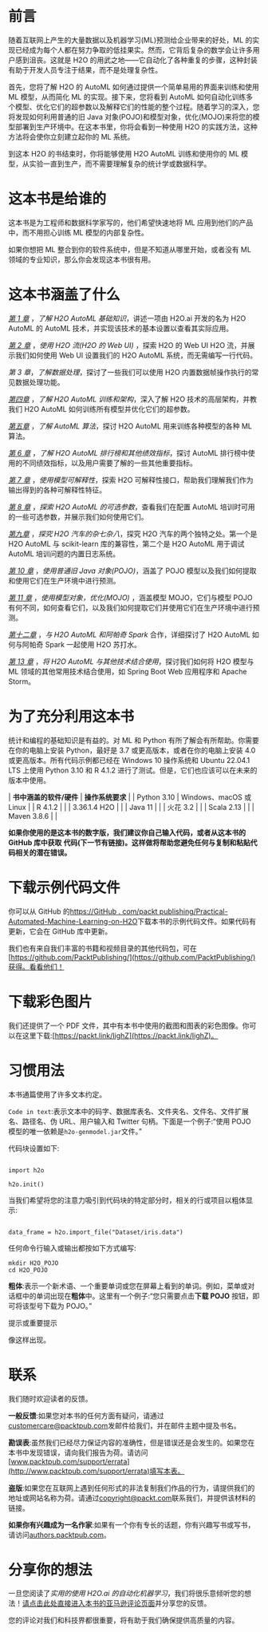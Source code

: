 

# 前言

随着互联网上产生的大量数据以及机器学习(ML)预测给企业带来的好处，ML 的实现已经成为每个人都在努力争取的低挂果实。然而，它背后复杂的数学会让许多用户感到沮丧。这就是 H2O 的用武之地——它自动化了各种重复的步骤，这种封装有助于开发人员专注于结果，而不是处理复杂性。

首先，您将了解 H2O 的 AutoML 如何通过提供一个简单易用的界面来训练和使用 ML 模型，从而简化 ML 的实现。接下来，您将看到 AutoML 如何自动化训练多个模型、优化它们的超参数以及解释它们的性能的整个过程。随着学习的深入，您将发现如何利用普通的旧 Java 对象(POJO)和模型对象，优化(MOJO)来将您的模型部署到生产环境中。在这本书里，你将会看到一种使用 H2O 的实践方法，这种方法将会使你立刻建立起你的 ML 系统。

到这本 H2O 的书结束时，你将能够使用 H2O AutoML 训练和使用你的 ML 模型，从实验一直到生产，而不需要理解复杂的统计学或数据科学。

# 这本书是给谁的

这本书是为工程师和数据科学家写的，他们希望快速地将 ML 应用到他们的产品中，而不用担心训练 ML 模型的内部复杂性。

如果你想把 ML 整合到你的软件系统中，但是不知道从哪里开始，或者没有 ML 领域的专业知识，那么你会发现这本书很有用。

# 这本书涵盖了什么

[*第 1 章*](B17298_01.xhtml#_idTextAnchor017) ，*了解 H2O AutoML 基础知识*，讲述一项由 H2O.ai 开发的名为 H2O AutoML 的 AutoML 技术，并实现该技术的基本设置以查看其实际应用。

[*第 2 章*](B17298_02.xhtml#_idTextAnchor038) ，*使用 H2O 流(H2O 的 Web UI)* ，探索 H2O 的 Web UI H2O 流，并展示我们如何使用 Web UI 设置我们的 H2O AutoML 系统，而无需编写一行代码。

*第 3 章*，*了解数据处理*，探讨了一些我们可以使用 H2O 内置数据帧操作执行的常见数据处理功能。

[*第四章*](B17298_04.xhtml#_idTextAnchor090) ，*了解 H2O AutoML 训练和架构*，深入了解 H2O 技术的高层架构，并教我们 H2O AutoML 如何训练所有模型并优化它们的超参数。

[*第五章*](B17298_05.xhtml#_idTextAnchor109) ，*了解 AutoML 算法*，探讨 H2O AutoML 用来训练各种模型的各种 ML 算法。

[*第 6 章*](B17298_06.xhtml#_idTextAnchor129) ，*了解 H2O AutoML 排行榜和其他绩效指标*，探讨 AutoML 排行榜中使用的不同绩效指标，以及用户需要了解的一些其他重要指标。

[*第 7 章*](B17298_07.xhtml#_idTextAnchor143) ，*使用模型可解释性*，探索 H2O 可解释性接口，帮助我们理解我们作为输出得到的各种可解释性特征。

[*第 8 章*](B17298_08.xhtml#_idTextAnchor169) ，*探索 H2O AutoML 的可选参数*，查看我们在配置 AutoML 培训时可用的一些可选参数，并展示我们如何使用它们。

[*第九章*](B17298_09.xhtml#_idTextAnchor186) ，*探究 H2O 汽车的杂七杂八*，探究 H2O 汽车的两个独特之处。第一个是 H2O AutoML 与 scikit-learn 库的兼容性，第二个是 H2O AutoML 用于调试 AutoML 培训问题的内置日志系统。

[*第 10 章*](B17298_10.xhtml#_idTextAnchor196) ，*使用普通旧 Java 对象(POJO)*，涵盖了 POJO 模型以及我们如何提取和使用它们在生产环境中进行预测。

[*第 11 章*](B17298_11.xhtml#_idTextAnchor210) ，*使用模型对象，优化(MOJO)* ，涵盖模型 MOJO，它们与模型 POJO 有何不同，如何查看它们，以及我们如何提取它们并使用它们在生产环境中进行预测。

[*第十二章*](B17298_12.xhtml#_idTextAnchor225) ，*与 H2O AutoML 和阿帕奇 Spark* 合作，详细探讨了 H2O AutoML 如何与阿帕奇 Spark 一起使用 H2O 苏打水。

[*第 13 章*](B17298_13.xhtml#_idTextAnchor239) ，*将 H2O AutoML 与其他技术结合使用*，探讨我们如何将 H2O 模型与 ML 领域的其他常用技术结合使用，如 Spring Boot Web 应用程序和 Apache Storm。

# 为了充分利用这本书

统计和编程的基础知识是有益的。对 ML 和 Python 有所了解会有所帮助。你需要在你的电脑上安装 Python，最好是 3.7 或更高版本，或者在你的电脑上安装 4.0 或更高版本。所有代码示例都已经在 Windows 10 操作系统和 Ubuntu 22.04.1 LTS 上使用 Python 3.10 和 R 4.1.2 进行了测试。但是，它们也应该可以在未来的版本中使用。

| **书中涵盖的软件/硬件** | **操作系统要求** |
| Python 3.10 | Windows、macOS 或 Linux |
| R 4.1.2 |  |
| 3.36.1.4 H2O |  |
| Java 11 |  |
| 火花 3.2 |  |
| Scala 2.13 |  |
| Maven 3.8.6 |  |

**如果你使用的是这本书的数字版，我们建议你自己输入代码，或者从这本书的 GitHub 库中获取** **代码(下一节有链接)。这样做将帮助您避免任何与复制和粘贴代码相关的潜在错误。**

# 下载示例代码文件

你可以从 GitHub 的[https://GitHub . com/packt publishing/Practical-Automated-Machine-Learning-on-H2O](https://github.com/PacktPublishing/Practical-Automated-Machine-Learning-on-H2O)下载本书的示例代码文件。如果代码有更新，它会在 GitHub 库中更新。

我们也有来自我们丰富的书籍和视频目录的其他代码包，可在[https://github.com/PacktPublishing/](https://github.com/PacktPublishing/)获得。看看他们！

# 下载彩色图片

我们还提供了一个 PDF 文件，其中有本书中使用的截图和图表的彩色图像。你可以在这里下载:[https://packt.link/IighZ](https://packt.link/IighZ)。

# 习惯用法

本书通篇使用了许多文本约定。

`Code in text`:表示文本中的码字、数据库表名、文件夹名、文件名、文件扩展名、路径名、伪 URL、用户输入和 Twitter 句柄。下面是一个例子:“使用 POJO 模型的唯一依赖是`h2o-genmodel.jar`文件。”

代码块设置如下:

```

import h2o

h2o.init()
```

当我们希望将您的注意力吸引到代码块的特定部分时，相关的行或项目以粗体显示:

```

data_frame = h2o.import_file("Dataset/iris.data")
```

任何命令行输入或输出都按如下方式编写:

```
mkdir H2O_POJO
cd H2O_POJO 
```

**粗体**:表示一个新术语、一个重要单词或您在屏幕上看到的单词。例如，菜单或对话框中的单词出现在**粗体**中。这里有一个例子:“您只需要点击**下载 POJO** 按钮，即可将该型号下载为 POJO。”

提示或重要提示

像这样出现。

# 联系

我们随时欢迎读者的反馈。

**一般反馈**:如果您对本书的任何方面有疑问，请通过[customercare@packtpub.com](http://customercare@packtpub.com)发邮件给我们，并在邮件主题中提及书名。

**勘误表**:虽然我们已经尽力保证内容的准确性，但是错误还是会发生的。如果您在本书中发现错误，请向我们报告为荷。请访问[www.packtpub.com/support/errata](http://www.packtpub.com/support/errata)填写本表。

**盗版**:如果您在互联网上遇到任何形式的非法复制我们作品的行为，请提供我们的地址或网站名称为荷。请通过[copyright@packt.com](http://copyright@packt.com)联系我们，并提供该材料的链接。

**如果你有兴趣成为一名作家**:如果有一个你有专长的话题，你有兴趣写书或写书，请访问[authors.packtpub.com](http://authors.packtpub.com)。

# 分享你的想法

一旦您阅读了*实用的使用 H2O.ai 的自动化机器学习*，我们将很乐意倾听您的想法！[请点击此处直接进入本书的亚马逊评论页面](https://packt.link/r/1-801-07452-6%0D)并分享您的反馈。

您的评论对我们和科技界都很重要，将有助于我们确保提供高质量的内容。